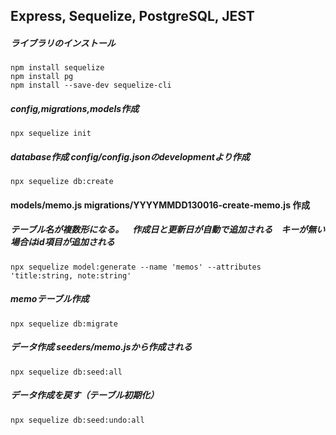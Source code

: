 ## Express, Sequelize, PostgreSQL, JEST

##### ライブラリのインストール
```
npm install sequelize
npm install pg
npm install --save-dev sequelize-cli
```

##### config,migrations,models作成
```
npx sequelize init
```

##### database作成 config/config.jsonのdevelopmentより作成
```
npx sequelize db:create
```

#### models/memo.js migrations/YYYYMMDD130016-create-memo.js 作成 
##### テーブル名が複数形になる。　作成日と更新日が自動で追加される　キーが無い場合はid項目が追加される
```
npx sequelize model:generate --name 'memos' --attributes 'title:string, note:string'
```

##### memoテーブル作成
```
npx sequelize db:migrate
```

##### データ作成 seeders/memo.jsから作成される
```
npx sequelize db:seed:all
```

##### データ作成を戻す（テーブル初期化）
```
npx sequelize db:seed:undo:all
```

